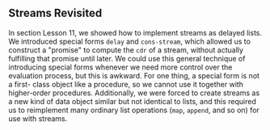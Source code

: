 ## Streams Revisited

In section Lesson 11, we showed how to implement streams as delayed lists. We
introduced special forms `delay` and `cons-stream`, which allowed us to
construct a "promise" to compute the `cdr` of a stream, without actually
fulfilling that promise until later. We could use this general technique of
introducing special forms whenever we need more control over the evaluation
process, but this is awkward. For one thing, a special form is not a first-
class object like a procedure, so we cannot use it together with higher-order
procedures. Additionally, we were forced to create streams as a new kind of
data object similar but not identical to lists, and this required us to
reimplement many ordinary list operations (`map`, `append`, and so on) for use
with streams.

